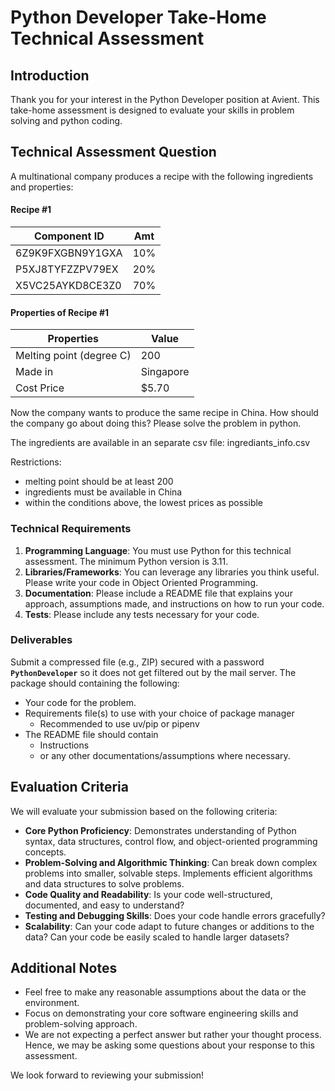# Python Developer Take-Home Technical Assessment

## Introduction

Thank you for your interest in the Python Developer position at Avient. This take-home assessment is designed to evaluate your skills in problem solving and python coding. 

## Technical Assessment Question

A multinational company produces a recipe with the following ingredients and properties:

#### Recipe #1
| Component ID      | Amt |
|-------------------|-----|
| 6Z9K9FXGBN9Y1GXA  | 10% |
| P5XJ8TYFZZPV79EX  | 20% | 
| X5VC25AYKD8CE3Z0  | 70% | 

#### Properties of Recipe #1
| Properties                | Value     |
|---------------------------|-----------|
| Melting point (degree C)  | 200       |
| Made in                   | Singapore | 
| Cost Price                | $5.70     |

Now the company wants to produce the same recipe in China. 
How should the company go about doing this? Please solve the problem in python. 

The ingredients are available in an separate csv file: ingrediants_info.csv

Restrictions: 
   - melting point should be at least 200
   - ingredients must be available in China 
   - within the conditions above, the lowest prices as possible

### Technical Requirements

1. **Programming Language**: You must use Python for this technical assessment. The minimum Python version is 3.11.
2. **Libraries/Frameworks**: You can leverage any libraries you think useful. Please write your code in Object Oriented Programming. 
3. **Documentation**: Please include a README file that explains your approach, assumptions made, and instructions on how to run your code.
4. **Tests**: Please include any tests necessary for your code. 

### Deliverables

Submit a compressed file (e.g., ZIP) secured with a password **`PythonDeveloper`** so it does not get filtered out by the mail server. The package should containing the following:

- Your code for the problem. 
- Requirements file(s) to use with your choice of package manager
  - Recommended to use uv/pip or pipenv
- The README file should contain
  - Instructions
  - or any other documentations/assumptions where necessary.


## Evaluation Criteria

We will evaluate your submission based on the following criteria:

- **Core Python Proficiency**: Demonstrates understanding of Python syntax, data structures, control flow, and object-oriented programming concepts.
- **Problem-Solving and Algorithmic Thinking**: Can break down complex problems into smaller, solvable steps. Implements efficient algorithms and data structures to solve problems.
- **Code Quality and Readability**: Is your code well-structured, documented, and easy to understand?
- **Testing and Debugging Skills**: Does your code handle errors gracefully?
- **Scalability**: Can your code adapt to future changes or additions to the data? Can your code be easily scaled to handle larger datasets?


## Additional Notes

- Feel free to make any reasonable assumptions about the data or the environment.
- Focus on demonstrating your core software engineering skills and problem-solving approach.
- We are not expecting a perfect answer but rather your thought process. Hence, we may be asking some questions about your response to this assessment.

We look forward to reviewing your submission!
